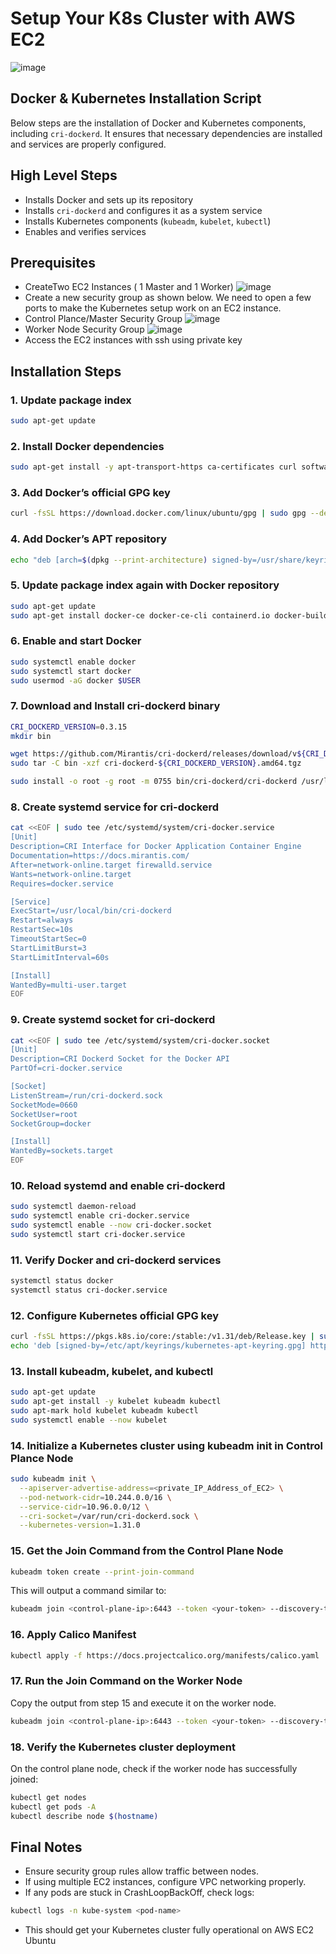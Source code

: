 # Setup Your K8s Cluster with AWS EC2 
![image](https://github.com/user-attachments/assets/8b600410-6e9a-4290-ae44-4cd409ba2b1b)


## Docker & Kubernetes Installation Script

Below steps are the installation of Docker and Kubernetes components, including `cri-dockerd`. It ensures that necessary dependencies are installed and services are properly configured.

## High Level Steps

- Installs Docker and sets up its repository
- Installs `cri-dockerd` and configures it as a system service
- Installs Kubernetes components (`kubeadm`, `kubelet`, `kubectl`)
- Enables and verifies services

## Prerequisites

- CreateTwo EC2 Instances ( 1 Master and 1 Worker)
  ![image](https://github.com/user-attachments/assets/a737ab20-d801-4e2f-8087-8d817da684be)
- Create a new security group as shown below. We need to open a few ports to make the Kubernetes setup work on an EC2 instance.
- Control Plance/Master Security Group
 ![image](https://github.com/user-attachments/assets/fe017b10-1f6e-4c5a-900b-c3daff9f60fb)
- Worker Node Security Group
![image](https://github.com/user-attachments/assets/0527725d-1b8d-4ed3-a6f9-269bbe5f3075)
- Access the EC2 instances with ssh using private key
  
## Installation Steps

### 1. Update package index
```bash
sudo apt-get update
```
### 2. Install Docker dependencies
```bash
sudo apt-get install -y apt-transport-https ca-certificates curl software-properties-common gpg
```
### 3. Add Docker’s official GPG key
```bash
curl -fsSL https://download.docker.com/linux/ubuntu/gpg | sudo gpg --dearmor -o /usr/share/keyrings/docker-archive-keyring.gpg
```
### 4. Add Docker’s APT repository
```bash
echo "deb [arch=$(dpkg --print-architecture) signed-by=/usr/share/keyrings/docker-archive-keyring.gpg] https://download.docker.com/linux/ubuntu $(lsb_release -cs) stable" | sudo tee /etc/apt/sources.list.d/docker.list > /dev/null
```
### 5. Update package index again with Docker repository
```bash
sudo apt-get update
sudo apt-get install docker-ce docker-ce-cli containerd.io docker-buildx-plugin docker-compose-plugin -y
```
### 6. Enable and start Docker
```bash
sudo systemctl enable docker
sudo systemctl start docker
sudo usermod -aG docker $USER
```
### 7. Download and Install cri-dockerd binary
```bash
CRI_DOCKERD_VERSION=0.3.15
mkdir bin
```
```bash
wget https://github.com/Mirantis/cri-dockerd/releases/download/v${CRI_DOCKERD_VERSION}/cri-dockerd-${CRI_DOCKERD_VERSION}.amd64.tgz
sudo tar -C bin -xzf cri-dockerd-${CRI_DOCKERD_VERSION}.amd64.tgz
```
```bash
sudo install -o root -g root -m 0755 bin/cri-dockerd/cri-dockerd /usr/local/bin/cri-dockerd
```
### 8. Create systemd service for cri-dockerd
```bash
cat <<EOF | sudo tee /etc/systemd/system/cri-docker.service
[Unit]
Description=CRI Interface for Docker Application Container Engine
Documentation=https://docs.mirantis.com/
After=network-online.target firewalld.service
Wants=network-online.target
Requires=docker.service

[Service]
ExecStart=/usr/local/bin/cri-dockerd
Restart=always
RestartSec=10s
TimeoutStartSec=0
StartLimitBurst=3
StartLimitInterval=60s

[Install]
WantedBy=multi-user.target
EOF
```
### 9. Create systemd socket for cri-dockerd
```bash
cat <<EOF | sudo tee /etc/systemd/system/cri-docker.socket
[Unit]
Description=CRI Dockerd Socket for the Docker API
PartOf=cri-docker.service

[Socket]
ListenStream=/run/cri-dockerd.sock
SocketMode=0660
SocketUser=root
SocketGroup=docker

[Install]
WantedBy=sockets.target
EOF
```
### 10. Reload systemd and enable cri-dockerd
```bash
sudo systemctl daemon-reload
sudo systemctl enable cri-docker.service
sudo systemctl enable --now cri-docker.socket
sudo systemctl start cri-docker.service
```
### 11. Verify Docker and cri-dockerd services
```bash
systemctl status docker
systemctl status cri-docker.service
```
### 12. Configure Kubernetes official GPG key
```bash
curl -fsSL https://pkgs.k8s.io/core:/stable:/v1.31/deb/Release.key | sudo gpg --dearmor -o /etc/apt/keyrings/kubernetes-apt-keyring.gpg
echo 'deb [signed-by=/etc/apt/keyrings/kubernetes-apt-keyring.gpg] https://pkgs.k8s.io/core:/stable:/v1.31/deb/ /' | sudo tee /etc/apt/sources.list.d/kubernetes.list
```
### 13. Install kubeadm, kubelet, and kubectl
```bash
sudo apt-get update
sudo apt-get install -y kubelet kubeadm kubectl
sudo apt-mark hold kubelet kubeadm kubectl
sudo systemctl enable --now kubelet
```
### 14. Initialize a Kubernetes cluster using kubeadm init in Control Plance Node
```bash
sudo kubeadm init \
  --apiserver-advertise-address=<private_IP_Address_of_EC2> \
  --pod-network-cidr=10.244.0.0/16 \
  --service-cidr=10.96.0.0/12 \
  --cri-socket=/var/run/cri-dockerd.sock \
  --kubernetes-version=1.31.0
```
### 15. Get the Join Command from the Control Plane Node
```bash
kubeadm token create --print-join-command
```
This will output a command similar to:
```bash
kubeadm join <control-plane-ip>:6443 --token <your-token> --discovery-token-ca-cert-hash sha256:<your-ca-cert-hash>
```
### 16. Apply Calico Manifest
```bash
kubectl apply -f https://docs.projectcalico.org/manifests/calico.yaml
```

### 17. Run the Join Command on the Worker Node
Copy the output from step 15 and execute it on the worker node.
```bash
kubeadm join <control-plane-ip>:6443 --token <your-token> --discovery-token-ca-cert-hash sha256:<your-ca-cert-hash>
```
### 18. Verify the Kubernetes cluster deployment
On the control plane node, check if the worker node has successfully joined:
```bash
kubectl get nodes
kubectl get pods -A
kubectl describe node $(hostname)
```

## Final Notes
- Ensure security group rules allow traffic between nodes.
- If using multiple EC2 instances, configure VPC networking properly.
- If any pods are stuck in CrashLoopBackOff, check logs:
```bash
kubectl logs -n kube-system <pod-name>
```
- This should get your Kubernetes cluster fully operational on AWS EC2 Ubuntu 
